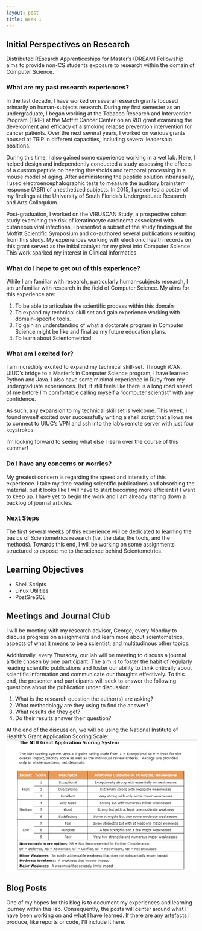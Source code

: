 ```yaml
---
layout: post
title: Week 1
---
```


## Initial Perspectives on Research

Distributed REsearch Apprenticeships for Master’s (DREAM) Fellowship aims to provide non-CS students exposure to research within the domain of Computer Science.

### What are my past research experiences?

In the last decade, I have worked on several research grants focused primarily on human-subjects research. During my first semester as an undergraduate, I began working at the Tobacco Research and Intervention Program (TRIP) at the Moffitt Cancer Center on an R01 grant examining the development and efficacy of a smoking relapse prevention intervention for cancer patients. Over the next several years, I worked on various grants housed at TRIP in different capacities, including several leadership positions.

During this time, I also gained some experience working in a wet lab. Here, I helped design and independently conducted a study assessing the effects of a custom peptide on hearing thresholds and temporal processing in a mouse model of aging. After administering the peptide solution intranasally, I used electroencephalographic tests to measure the auditory brainstem response (ABR) of anesthetized subjects. In 2015, I presented a poster of my findings at the University of South Florida’s Undergraduate Research and Arts Colloquium.

Post-graduation, I worked on the VIRUSCAN Study, a prospective cohort study examining the risk of keratinocyte carcinoma associated with cutaneous viral infections. I presented a subset of the study findings at the Moffitt Scientific Symposium and co-authored several publications resulting from this study. My experiences working with electronic health records on this grant served as the initial catalyst for my pivot into Computer Science. This work sparked my interest in Clinical Informatics.

### What do I hope to get out of this experience?

While I am familiar with research, particularly human-subjects research, I am unfamiliar with research in the field of Computer Science. My aims for this experience are:

1. To be able to articulate the scientific process within this domain
2. To expand my technical skill set and gain experience working with domain-specific tools.
3. To gain an understanding of what a doctorate program in Computer Science might be like and finalize my future education plans.
4. To learn about Scientometrics!

### What am I excited for?

I am incredibly excited to expand my technical skill-set. Through iCAN, UIUC’s bridge to a Master’s in Computer Science program, I have learned Python and Java. I also have some minimal experience in Ruby from my undergraduate experiences. But, it still feels like there is a long road ahead of me before I’m comfortable calling myself a “computer scientist” with any confidence.

As such, any expansion to my technical skill set is welcome. This week, I found myself excited over successfully writing a shell script that allows me to connect to UIUC’s VPN and ssh into the lab’s remote server with just four keystrokes.

I’m looking forward to seeing what else I learn over the course of this summer!

### Do I have any concerns or worries?

My greatest concern is regarding the speed and intensity of this experience. I take my time reading scientific publications and absorbing the material, but it looks like I will have to start becoming more efficient if I want to keep up. I have yet to begin the work and I am already staring down a backlog of journal articles. 

### Next Steps

The first several weeks of this experience will be dedicated to learning the basics of Scientometrics research (i.e. the data, the tools, and the methods). Towards this end, I will be working on some assignments structured to expose me to the science behind Scientometrics.

## Learning Objectives

- Shell Scripts
- Linux Utilities
- PostGreSQL

## Meetings and Journal Club

I will be meeting with my research advisor, George, every Monday to discuss progress on assignments and learn more about scientometrics, aspects of what it means to be a scientist, and multitudinous other topics.

Additionally, every Thursday, our lab will be meeting to discuss a journal article chosen by one participant. The aim is to foster the habit of regularly reading scientific publications and foster our ability to think critically about scientific information and communicate our thoughts effectively. To this end, the presenter and participants will seek to answer the following questions about the publication under discussion:

1. What is the research question the author(s) are asking?
2. What methodology are they using to find the answer?
3. What results did they get?
4. Do their results answer their question?

At the end of the discussion, we will be using the National Institute of Health’s Grant Application Scoring Scale: ![Rating](../images/NIHGrantAppScoring.png)

## Blog Posts

One of my hopes for this blog is to document my experiences and learning journey within this lab. Consequently, the posts will center around what I have been working on and what I have learned. If there are any artefacts I produce, like reports or code, I'll include it here. 